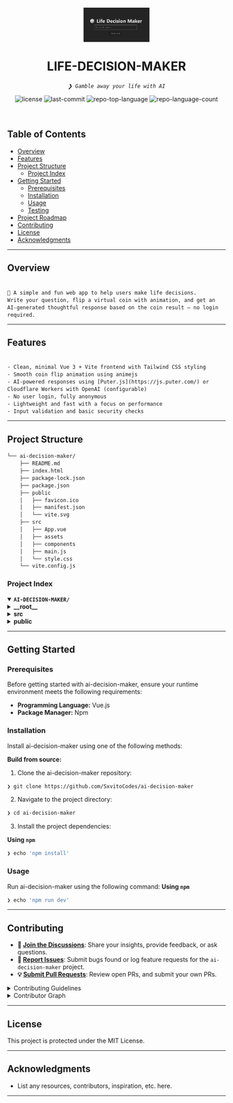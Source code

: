 <p align="center">
    <img src="public/cover.png" align="center" width="30%">
</p>
<p align="center"><h1 align="center">LIFE-DECISION-MAKER</h1></p>
<p align="center">
	<em><code>❯ Gamble away your life with AI</code></em>
</p>
<p align="center">
	<img src="https://img.shields.io/github/license/SxvitoCodes/ai-decision-maker?style=default&logo=opensourceinitiative&logoColor=white&color=0080ff" alt="license">
	<img src="https://img.shields.io/github/last-commit/SxvitoCodes/ai-decision-maker?style=default&logo=git&logoColor=white&color=0080ff" alt="last-commit">
	<img src="https://img.shields.io/github/languages/top/SxvitoCodes/ai-decision-maker?style=default&color=0080ff" alt="repo-top-language">
	<img src="https://img.shields.io/github/languages/count/SxvitoCodes/ai-decision-maker?style=default&color=0080ff" alt="repo-language-count">
</p>
<p align="center"><!-- default option, no dependency badges. -->
</p>
<p align="center">
	<!-- default option, no dependency badges. -->
</p>
<br>

##  Table of Contents

- [ Overview](#-overview)
- [ Features](#-features)
- [ Project Structure](#-project-structure)
  - [ Project Index](#-project-index)
- [ Getting Started](#-getting-started)
  - [ Prerequisites](#-prerequisites)
  - [ Installation](#-installation)
  - [ Usage](#-usage)
  - [ Testing](#-testing)
- [ Project Roadmap](#-project-roadmap)
- [ Contributing](#-contributing)
- [ License](#-license)
- [ Acknowledgments](#-acknowledgments)

---

##  Overview

<code>
🎲 A simple and fun web app to help users make life decisions.  
Write your question, flip a virtual coin with animation, and get an AI-generated thoughtful response based on the coin result — no login required.
</code>

---

##  Features

<code>
- Clean, minimal Vue 3 + Vite frontend with Tailwind CSS styling  
- Smooth coin flip animation using animejs  
- AI-powered responses using [Puter.js](https://js.puter.com/) or Cloudflare Workers with OpenAI (configurable)  
- No user login, fully anonymous  
- Lightweight and fast with a focus on performance  
- Input validation and basic security checks  
</code>

---

##  Project Structure

```sh
└── ai-decision-maker/
    ├── README.md
    ├── index.html
    ├── package-lock.json
    ├── package.json
    ├── public
    │   ├── favicon.ico
    │   ├── manifest.json
    │   └── vite.svg
    ├── src
    │   ├── App.vue
    │   ├── assets
    │   ├── components
    │   ├── main.js
    │   └── style.css
    └── vite.config.js
```


###  Project Index
<details open>
	<summary><b><code>AI-DECISION-MAKER/</code></b></summary>
	<details> <!-- __root__ Submodule -->
		<summary><b>__root__</b></summary>
		<blockquote>
			<table>
			<tr>
				<td><b><a href='https://github.com/SxvitoCodes/ai-decision-maker/blob/master/package-lock.json'>package-lock.json</a></b></td>
			</tr>
			<tr>
				<td><b><a href='https://github.com/SxvitoCodes/ai-decision-maker/blob/master/vite.config.js'>vite.config.js</a></b></td>
			</tr>
			<tr>
				<td><b><a href='https://github.com/SxvitoCodes/ai-decision-maker/blob/master/package.json'>package.json</a></b></td>
			</tr>
			<tr>
				<td><b><a href='https://github.com/SxvitoCodes/ai-decision-maker/blob/master/index.html'>index.html</a></b></td>
			</tr>
			</table>
		</blockquote>
	</details>
	<details> <!-- src Submodule -->
		<summary><b>src</b></summary>
		<blockquote>
			<table>
			<tr>
				<td><b><a href='https://github.com/SxvitoCodes/ai-decision-maker/blob/master/src/style.css'>style.css</a></b></td>
			</tr>
			<tr>
				<td><b><a href='https://github.com/SxvitoCodes/ai-decision-maker/blob/master/src/main.js'>main.js</a></b></td>
			</tr>
			<tr>
				<td><b><a href='https://github.com/SxvitoCodes/ai-decision-maker/blob/master/src/App.vue'>App.vue</a></b></td>
			</tr>
			</table>
			<details>
				<summary><b>components</b></summary>
				<blockquote>
					<table>
					<tr>
						<td><b><a href='https://github.com/SxvitoCodes/ai-decision-maker/blob/master/src/components/Coin.vue'>Coin.vue</a></b></td>
					</tr>
					<tr>
						<td><b><a href='https://github.com/SxvitoCodes/ai-decision-maker/blob/master/src/components/Result.vue'>Result.vue</a></b></td>
					</tr>
					<tr>
						<td><b><a href='https://github.com/SxvitoCodes/ai-decision-maker/blob/master/src/components/InputForm.vue'>InputForm.vue</a></b></td>
					</tr>
					</table>
				</blockquote>
			</details>
		</blockquote>
	</details>
	<details> <!-- public Submodule -->
		<summary><b>public</b></summary>
		<blockquote>
			<table>
			<tr>
				<td><b><a href='https://github.com/SxvitoCodes/ai-decision-maker/blob/master/public/manifest.json'>manifest.json</a></b></td>
			</tr>
			</table>
		</blockquote>
	</details>
</details>

---
##  Getting Started

###  Prerequisites

Before getting started with ai-decision-maker, ensure your runtime environment meets the following requirements:

- **Programming Language:** Vue.js
- **Package Manager:** Npm


###  Installation

Install ai-decision-maker using one of the following methods:

**Build from source:**

1. Clone the ai-decision-maker repository:
```sh
❯ git clone https://github.com/SxvitoCodes/ai-decision-maker
```

2. Navigate to the project directory:
```sh
❯ cd ai-decision-maker
```

3. Install the project dependencies:


**Using `npm`** &nbsp; [<img align="center" src="" />]()

```sh
❯ echo 'npm install'
```




###  Usage
Run ai-decision-maker using the following command:
**Using `npm`** &nbsp; [<img align="center" src="" />]()

```sh
❯ echo 'npm run dev'
```

---
##  Contributing

- **💬 [Join the Discussions](https://github.com/SxvitoCodes/ai-decision-maker/discussions)**: Share your insights, provide feedback, or ask questions.
- **🐛 [Report Issues](https://github.com/SxvitoCodes/ai-decision-maker/issues)**: Submit bugs found or log feature requests for the `ai-decision-maker` project.
- **💡 [Submit Pull Requests](https://github.com/SxvitoCodes/ai-decision-maker/blob/main/CONTRIBUTING.md)**: Review open PRs, and submit your own PRs.

<details closed>
<summary>Contributing Guidelines</summary>

1. **Fork the Repository**: Start by forking the project repository to your github account.
2. **Clone Locally**: Clone the forked repository to your local machine using a git client.
   ```sh
   git clone https://github.com/SxvitoCodes/ai-decision-maker
   ```
3. **Create a New Branch**: Always work on a new branch, giving it a descriptive name.
   ```sh
   git checkout -b new-feature-x
   ```
4. **Make Your Changes**: Develop and test your changes locally.
5. **Commit Your Changes**: Commit with a clear message describing your updates.
   ```sh
   git commit -m 'Implemented new feature x.'
   ```
6. **Push to github**: Push the changes to your forked repository.
   ```sh
   git push origin new-feature-x
   ```
7. **Submit a Pull Request**: Create a PR against the original project repository. Clearly describe the changes and their motivations.
8. **Review**: Once your PR is reviewed and approved, it will be merged into the main branch. Congratulations on your contribution!
</details>

<details closed>
<summary>Contributor Graph</summary>
<br>
<p align="left">
   <a href="https://github.com/SxvitoCodes/ai-decision-maker/graphs/contributors">
      <img src="https://contrib.rocks/image?repo=SxvitoCodes/ai-decision-maker">
   </a>
</p>
</details>

---

##  License

This project is protected under the MIT License.

---

##  Acknowledgments

- List any resources, contributors, inspiration, etc. here.

---